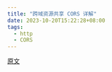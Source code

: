 ```yaml
---
title: "跨域资源共享 CORS 详解"
date: 2023-10-20T15:22:28+08:00
tags:
  - http
  - CORS
---
```


[原文](https://www.ruanyifeng.com/blog/2016/04/cors.html)
